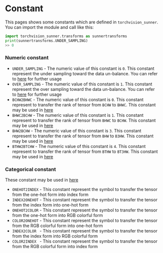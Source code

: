 # Constant

This pages shows some constants which are defined in ``torchvision_sunner``. You can import the module and call like this:
```python
import torchvision_sunner.transforms as sunnertransforms
print(sunnertransforms.UNDER_SAMPLING)
>> 0
``` 

### Numeric constant

* ``UNDER_SAMPLING`` - The numeric value of this constant is ``0``. This constant represent the under sampling toward the data un-balance. You can refer to [here](data.html#class-torchvision-sunner-data-imagefolder-source) for further usage
* ``OVER_SAMPLING`` - The numeric value of this constant is ``1``. This constant represent the over sampling toward the data un-balance. You can refer to [here](data.html#class-torchvision-sunner-data-imagefolder-source) for further usage
* ``BCHW2BHWC`` - The numeric value of this constant is ``0``. This constant represent to transfer the rank of tensor from ``BCHW`` to ``BHWC``. This constant may be used in [here](transforms.html#torchvision-sunner-transforms-transpose-source)
* ``BHWC2BCHW`` - The numeric value of this constant is ``1``. This constant represent to transfer the rank of tensor from ``BHWC`` to ``BCHW``. This constant may be used in [here](transforms.html#torchvision-sunner-transforms-transpose-source)
* ``BHW2BCHW`` - The numeric value of this constant is ``3``. This constant represent to transfer the rank of tensor from ``BHW`` to ``B3HW``. This constant may be used in [here](transforms.html#torchvision-sunner-transforms-graystack-source)
* ``BTHW2BTCHW`` - The numeric value of this constant is ``4``. This constant represent to transfer the rank of tensor from ``BTHW`` to ``BT3HW``. This constant may be used in [here](transforms.html#torchvision-sunner-transforms-graystack-source)

### Categorical constant

These constant may be used in [here](categorical.html#torchvision-sunner-transforms-categorical-categoricaltranspose-source)

* ``ONEHOT2INDEX`` - This constant represent the symbol to transfer the tensor from the one-hot form into index form
* ``INDEX2ONEHOT`` - This constant represent the symbol to transfer the tensor from the index form into one-hot form
* ``ONEHOT2COLOR`` - This constant represent the symbol to transfer the tensor from the one-hot form into RGB colorful form
* ``COLOR2ONEHOT`` - This constant represent the symbol to transfer the tensor from the RGB colorful form into one-hot form
* ``INDEX2COLOR `` - This constant represent the symbol to transfer the tensor from the index form into RGB colorful form
* ``COLOR2INDEX `` - This constant represent the symbol to transfer the tensor from the RGB colorful form into index form